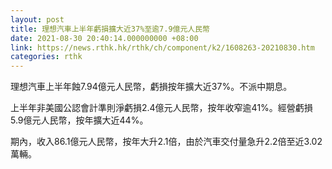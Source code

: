```yaml
---
layout: post
title: 理想汽車上半年虧損擴大近37%至逾7.9億元人民幣
date: 2021-08-30 20:40:14.000000000 +08:00
link: https://news.rthk.hk/rthk/ch/component/k2/1608263-20210830.htm
categories: rthk
---
```


理想汽車上半年蝕7.94億元人民幣，虧損按年擴大近37%。不派中期息。

上半年非美國公認會計準則淨虧損2.4億元人民幣，按年收窄逾41%。經營虧損5.9億元人民幣，按年擴大近44%。

期內，收入86.1億元人民幣，按年大升2.1倍，由於汽車交付量急升2.2倍至近3.02萬輛。
